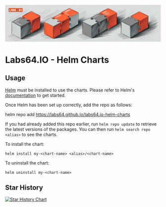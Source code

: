 <p align="center"><img src="https://raw.githubusercontent.com/Labs64/.github/refs/heads/master/assets/labs64-io-ecosystem.png"></p>

# Labs64.IO - Helm Charts

## Usage

[Helm](https://helm.sh) must be installed to use the charts.  Please refer to Helm's [documentation](https://helm.sh/docs) to get started.

Once Helm has been set up correctly, add the repo as follows:

  helm repo add <alias> https://labs64.github.io/labs64.io-helm-charts

If you had already added this repo earlier, run `helm repo update` to retrieve the latest versions of the packages.
You can then run `helm search repo <alias>` to see the charts.

To install the <chart-name> chart:

    helm install my-<chart-name> <alias>/<chart-name>

To uninstall the chart:

    helm uninstall my-<chart-name>

## Star History

[![Star History Chart](https://api.star-history.com/svg?repos=Labs64/labs64.io-helm-charts&type=Date)](https://www.star-history.com/#Labs64/labs64.io-helm-charts&Date)
